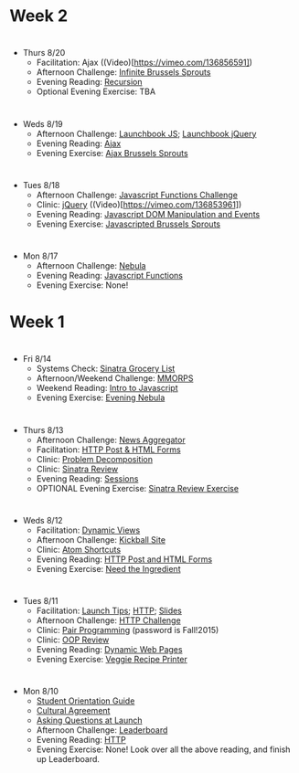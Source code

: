 # Week 2

#
* Thurs 8/20
  - Facilitation: Ajax ((Video)[https://vimeo.com/136856591])
  - Afternoon Challenge: [Infinite Brussels Sprouts](https://learn.launchacademy.com/lessons/infinite-brussel-sprouts)
  - Evening Reading: [Recursion](https://learn.launchacademy.com/lessons/recursion)
  - Optional Evening Exercise: TBA

#
* Weds 8/19
  - Afternoon Challenge: [Launchbook JS](https://learn.launchacademy.com/lessons/launchbook-js); [Launchbook jQuery](https://learn.launchacademy.com/lessons/launchbook-jquery)
  - Evening Reading: [Ajax](https://learn.launchacademy.com/lessons/ajax)
  - Evening Exercise: [Ajax Brussels Sprouts]( https://learn.launchacademy.com/lessons/evening-ajax-brussels-sprouts)

#
* Tues 8/18
  - Afternoon Challenge: [Javascript Functions Challenge](https://learn.launchacademy.com/lessons/js-functions-challenge)
  - Clinic: [jQuery](https://github.com/mlg-/space-tacos) ((Video)[https://vimeo.com/136853961])
  - Evening Reading: [Javascript DOM Manipulation and Events](https://learn.launchacademy.com/lessons/javascript-dom-and-events)
  - Evening Exercise: [Javascripted Brussels Sprouts](https://learn.launchacademy.com/lessons/evening-javascripted-brussels-sprouts)

#
* Mon 8/17
  - Afternoon Challenge: [Nebula](https://learn.launchacademy.com/lessons/nebula)
  - Evening Reading: [Javascript Functions](https://learn.launchacademy.com/lessons/javascript-functions-basics)
  - Evening Exercise: None!

# Week 1

#
* Fri 8/14
  - Systems Check: [Sinatra Grocery List](https://learn.launchacademy.com/lessons/grocery-list-sinatra)
  - Afternoon/Weekend Challenge: [MMORPS](https://learn.launchacademy.com/lessons/mmorps)
  - Weekend Reading: [Intro to Javascript](https://learn.launchacademy.com/lessons/intro-to-javascript)
  - Evening Exercise: [Evening Nebula](https://learn.launchacademy.com/lessons/evening-nebula)

#
* Thurs 8/13
  - Afternoon Challenge: [News Aggregator](https://learn.launchacademy.com/lessons/news-aggregator)
  - Facilitation: [HTTP Post & HTML Forms](https://vimeo.com/launchacademy/review/136216959/1e64c2d172)
  - Clinic: [Problem Decomposition](https://gist.github.com/alxjrvs/94920198aebb6f16f650#file-leaderboard-rb)
  - Clinic: [Sinatra Review](https://github.com/LaunchAcademy/url-shortener-sinatra)
  - Evening Reading: [Sessions](https://learn.launchacademy.com/lessons/sessions)
  - OPTIONAL Evening Exercise: [Sinatra Review Exercise](https://gist.github.com/davidrf/125aa2406c0bc3bc1149)

#
* Weds 8/12
  - Facilitation: [Dynamic Views](https://vimeo.com/136113671)
  - Afternoon Challenge: [Kickball Site](https://learn.launchacademy.com/lessons/kickball-site)
  - Clinic: [Atom Shortcuts](https://gist.github.com/cmkoller/23e9fc98484d12824736)
  - Evening Reading: [HTTP Post and HTML Forms](https://learn.launchacademy.com/lessons/http-post-and-html-forms)
  - Evening Exercise: [Need the Ingredient](https://learn.launchacademy.com/lessons/evening-need-the-ingredients)

#
* Tues 8/11
  - Facilitation: [Launch Tips](https://vimeo.com/135984101); [HTTP](https://vimeo.com/135984954); [Slides](https://github.com/radavis/slides)
  - Afternoon Challenge: [HTTP Challenge](https://learn.launchacademy.com/lessons/http-challenge)
  - Clinic: [Pair Programming](https://vimeo.com/136015628) (password is Fall!2015)
  - Clinic: [OOP Review](https://docs.google.com/presentation/d/1_UGEnn0rl7-supnApNLpTzcJtuRfxTPzJpFfikl0q2E/edit?usp=sharing)
  - Evening Reading: [Dynamic Web Pages](https://learn.launchacademy.com/lessons/dynamic-web-pages)
  - Evening Exercise: [Veggie Recipe Printer](https://learn.launchacademy.com/lessons/evening-veggie-recipe-printer)

#
* Mon 8/10
  - [Student Orientation Guide](https://learn.launchacademy.com/lessons/student-orientation-guide)
  - [Cultural Agreement](https://learn.launchacademy.com/lessons/cultural-agreement)
  - [Asking Questions at Launch](https://learn.launchacademy.com/lessons/asking-questions-at-launch)
  - Afternoon Challenge: [Leaderboard](https://learn.launchacademy.com/lessons/leaderboard)
  - Evening Reading: [HTTP](https://learn.launchacademy.com/lessons/http)
  - Evening Exercise: None! Look over all the above reading, and finish up Leaderboard.
